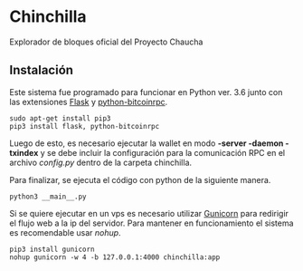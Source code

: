 # Chinchilla
Explorador de bloques oficial del Proyecto Chaucha

## Instalación

Este sistema fue programado para funcionar en Python ver. 3.6 junto con las extensiones [Flask](http://flask.pocoo.org) y [python-bitcoinrpc](https://github.com/jgarzik/python-bitcoinrpc).

```
sudo apt-get install pip3
pip3 install flask, python-bitcoinrpc
```

Luego de esto, es necesario ejecutar la wallet en modo **-server -daemon -txindex** y se debe incluir la configuración para la comunicación RPC en el archivo *config.py* dentro de la carpeta chinchilla.

Para finalizar, se ejecuta el código con python de la siguiente manera.

```
python3 __main__.py
```

Si se quiere ejecutar en un vps es necesario utilizar [Gunicorn](http://gunicorn.org) para redirigir el flujo web a la ip del servidor. Para mantener en funcionamiento el sistema es recomendable usar *nohup*.

```
pip3 install gunicorn
nohup gunicorn -w 4 -b 127.0.0.1:4000 chinchilla:app
```